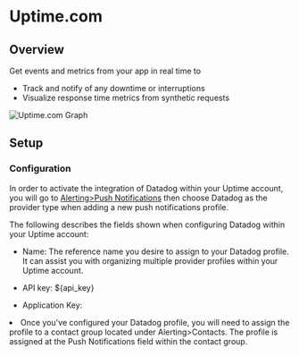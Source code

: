 # Uptime.com

## Overview

Get events and metrics from your app in real time to

* Track and notify of any downtime or interruptions
* Visualize response time metrics from synthetic requests

![Uptime.com Graph](https://raw.githubusercontent.com/DataDog/integrations-extras/ilan/uptime/uptime/images/snapshot.png)

## Setup

### Configuration

In order to activate the integration of Datadog within your Uptime account, you will go to [Alerting>Push Notifications](https://uptime.com/push-notifications/manage/) then choose Datadog as the provider type when adding a new push notifications profile.

The following describes the fields shown when configuring Datadog within your Uptime account: 

* Name: The reference name you desire to assign to your Datadog profile. It can assist you with organizing multiple provider profiles within your Uptime account.

* API key: <span class="hidden-api-key">${api_key}</span>

* Application Key: <span class="app_key" data-name="uptime.com"></span> 

<li>Once you've configured your Datadog profile, you will need to assign the profile to a contact group located under Alerting>Contacts. The profile is assigned at the Push Notifications field within the contact group.</li> 

</ul>
